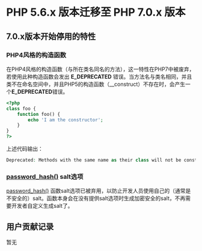 # PHP 5.6.x 版本迁移至 PHP 7.0.x 版本
## 7.0.x版本开始停用的特性
### PHP4风格的构造函数 
在PHP4风格的构造函数（与所在类名同名的方法），这一特性在PHP7中被废弃，若使用此种构造函数会发出 **E_DEPRECATED** 错误。当方法名与类名相同，并且类不在命名空间中，并且PHP5的构造函数（__construct）不存在时，会产生一个**E_DEPRECATED**错误。
```PHP
<?php
class foo {
    function foo() {
        echo 'I am the constructor';
    }
}
?>
```
上述代码输出：
```PHP
Deprecated: Methods with the same name as their class will not be constructors in a future version of PHP; foo has a deprecated constructor in example.php on line 3
```

### [password_hash()](http://php.net/manual/en/function.password-hash.php) salt选项
[password_hash()](http://php.net/manual/en/function.password-hash.php) 函数salt选项已被弃用，以防止开发人员使用自己的（通常是不安全的）salt。函数本身会在没有提供salt选项时生成加密安全的salt，不再需要开发者自定义生成salt了。

## 用户贡献记录
暂无
